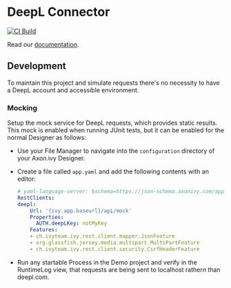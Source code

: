 # DeepL Connector

[![CI Build](https://github.com/axonivy-market/deepl-connector/actions/workflows/ci.yml/badge.svg)](https://github.com/axonivy-market/deepl-connector/actions/workflows/ci.yml)

Read our [documentation](deepl-connector-product/README.md).


## Development

To maintain this project and simulate requests there's no necessity to have a DeepL account and accessible environment.

### Mocking
Setup the mock service for DeepL requests, which provides static results. This mock is enabled when running JUnit tests, but it can be enabled for the normal Designer as follows:

- Use your File Manager to navigate into the `configuration` directory of your Axon.ivy Designer.
- Create a file called `app.yaml` and add the following contents with an editor:
    
    ```yaml
    # yaml-language-server: $schema=https://json-schema.axonivy.com/app/12.0.0/app.json
    RestClients:
    deepl:
        Url: '{ivy.app.baseurl}/api/mock'
        Properties:
          AUTH.deepLKey: notMyKey
        Features:
        - ch.ivyteam.ivy.rest.client.mapper.JsonFeature
        - org.glassfish.jersey.media.multipart.MultiPartFeature
        - ch.ivyteam.ivy.rest.client.security.CsrfHeaderFeature
    ```
- Run any startable Process in the Demo project and verify in the RuntimeLog view, that requests are being sent to localhost rathern than deepl.com.

